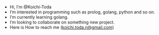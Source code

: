 - Hi, I’m @Koichi-Toda
- I’m interested in programming such as prolog, golang, python and so on.
- I’m currently learning golang.
- I’m looking to collaborate on something new project.
- Here is How to reach me (koichi.toda.n@gmail.com)

<!---
Koichi-Toda/Koichi-Toda is a ✨ special ✨ repository because its `README.md` (this file) appears on your GitHub profile.
You can click the Preview link to take a look at your changes.
--->
